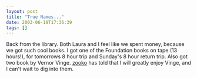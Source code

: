 ```yaml
---
layout: post
title: "True Names..."
date: 2003-06-19T17:36:39
tags: []
---
```


Back from the library. Both Laura and I feel like we spent money, because we got such cool books. I got one of the Foundation books on tape (13 hours!), for tomorrows 8 hour trip and Sunday's 8 hour return trip. Also got two book by Vernor Vinge. [zooko][1] has told that I will greatly enjoy Vinge, and I can't wait to dig into them.

   [1]: http://zooko.com
